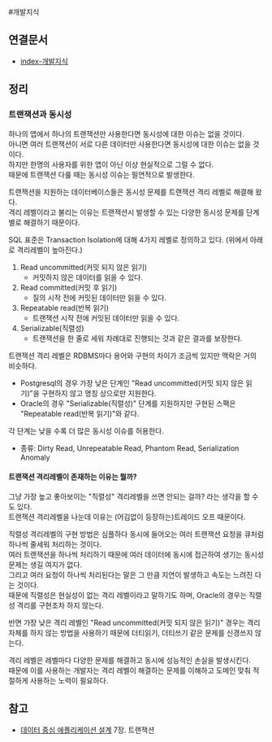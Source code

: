 #개발지식 

## 연결문서
- [index-개발지식](6.%20개발지식/index-개발지식.md)
## 정리
### 트랜잭션과 동시성
하나의 앱에서 하나의 트랜잭션만 사용한다면 동시성에 대한 이슈는 없을 것이다.  
아니면 여러 트랜잭션이 서로 다른 데이터만 사용한다면 동시성에 대한 이슈는 없을 것이다.  
하지만 한명의 사용자를 위한 앱이 아닌 이상 현실적으로 그럴 수 없다.  
때문에 트랜잭션 다룰 때는 동시성 이슈는 필연적으로 발생한다.  

트랜잭션을 지원하는 데이터베이스들은 동시성 문제를 트랜잭션 격리 레벨로 해결해 왔다.  
격리 레벨이라고 불리는 이유는 트랜잭션시 발생할 수 있는 다양한 동시성 문제를 단계별로 해결하기 때문이다. 

SQL 표준은 Transaction Isolation에 대해 4가지 레벨로 정의하고 있다.
(위에서 아래로 격리레벨이 높아진다.)
1. Read uncommitted(커밋 되지 않은 읽기)
	- 커밋하지 않은 데이터를 읽을 수 있다.
2. Read committed(커밋 후 읽기)
	- 질의 시작 전에 커밋된 데이터만 읽을 수 있다.
3. Repeatable read(반복 읽기)
	- 트랜잭션 시작 전에 커밋된 데이터만 읽을 수 있다.
4. Serializable(직렬성)
	- 트랜잭션을 한 줄로 세워 차례대로 진행되는 것과 같은 결과를 보장한다.


트랜잭션 격리 레벨은 RDBMS마다 용어와 구현의 차이가 조금씩 있지만 맥락은 거의 비슷하다.  
- Postgresql의 경우 가장 낮은 단계인 "Read uncommitted(커밋 되지 않은 읽기)"을 구현하지 않고 명칭 상으로만 지원한다.  
- Oracle의 경우 "Serializable(직렬성)" 단계를 지원하지만 구현된 스팩은 "Repeatable read(반복 읽기)"와 같다.  

각 단계는 낮을 수록 더 많은 동시성 이슈를 허용한다.
- 종류: Dirty Read, Unrepeatable Read, Phantom Read, Serialization Anomaly

#### 트랜잭션 격리레벨이 존재하는 이유는 뭘까?
그냥 가장 높고 좋아보이는 "직렬성" 격리레벨을 쓰면 안되는 걸까? 라는 생각을 할 수도 있다.  
트랜잭션 격리레벨을 나눈데 이유는 (어김없이 등장하는)트레이드 오프 때문이다.  

직렬성 격리레벨의 구현 방법은 심플하다 동시에 들어오는 여러 트랜잭션 요청을 큐처럼 하나씩 줄세워 처리하는 것이다.  
여러 트랜잭션을 하나씩 처리하기 때문에 여러 데이터에 동시에 접근하여 생기는 동시성 문제는 생길 여지가 없다.  
그리고 여러 요청이 하나씩 처리된다는 말은 그 만큼 지연이 발생하고 속도는 느려진 다는 것이다.  
때문에 직렬성은 현실성이 없는 격리 레벨이라고 말하기도 하며, Oracle의 경우는  직렬성 격리를 구현조차 하지 않는다.  

반면 가장 낮은 격리 레벨인 "Read uncommitted(커밋 되지 않은 읽기)" 경우는 격리 자체를 하지 않는 방법을 사용하기 때문에 
더티읽기, 더티쓰기 같은 문제를 신경쓰지 않는다.  

격리 레벨은 레벨마다 다양한 문제를 해결하고 동시에 성능적인 손실을 발생시킨다.  
때문에 이를 사용하는 개발자는 격리 레벨이 해결하는 문제를 이해하고 도메인 맞춰 적절하게 사용하는 노력이 필요하다. 

## 참고
- [데이터 중심 애플리케이션 설계](https://www.yes24.com/Product/Goods/59566585) 7장. 트랜잭션